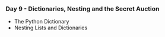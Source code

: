 ### Day 9 - Dictionaries, Nesting and the Secret Auction

- The Python Dictionary
- Nesting Lists and Dictionaries